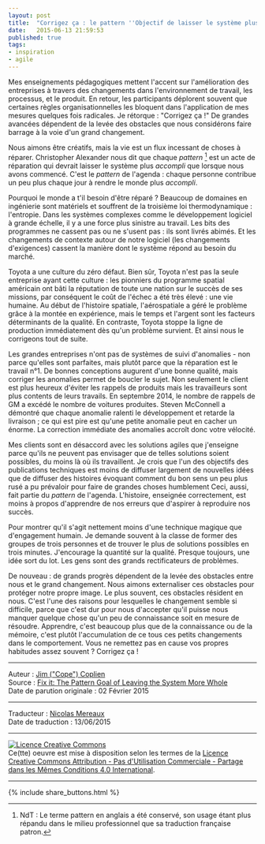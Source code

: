 ```yaml
---
layout: post
title:  "Corrigez ça : le pattern ''Objectif de laisser le système plus accompli''"
date:   2015-06-13 21:59:53
published: true
tags: 
- inspiration
- agile
---
```


Mes enseignements pédagogiques mettent l'accent sur l'amélioration des entreprises à travers des changements dans l'environnement de travail, les processus, et le produit. En retour, les participants déplorent souvent que certaines règles organisationnelles les bloquent dans l'application de mes mesures quelques fois radicales. Je rétorque : "Corrigez ça !"  De grandes avancées dépendent de la levée des obstacles que nous considérons faire barrage à la voie d'un grand changement.

Nous aimons être créatifs, mais la vie est un flux incessant de choses à réparer.
Christopher Alexander nous dit que chaque _pattern_ [^1] est un acte de réparation qui devrait laisser le système plus _accompli_ que lorsque nous avons commencé. C'est le _pattern_ de l'agenda : chaque personne contribue un peu plus chaque jour à rendre le monde plus _accompli_.

Pourquoi le monde a t'il besoin d'être réparé ? Beaucoup de domaines en ingénierie sont matériels et souffrent de la troisième loi thermodynamique : l'entropie. Dans les systèmes complexes comme le développement logiciel à grande échelle, il y a une force plus sinistre au travail. Les bits des programmes ne cassent pas ou ne s'usent pas : ils sont livrés abimés. Et les changements de contexte autour de notre logiciel (les changements d'exigences) cassent la manière dont le système répond au besoin du marché.

Toyota a une culture du zéro défaut. Bien sûr, Toyota n'est pas la seule entreprise ayant cette culture : les pionniers du programme spatial américain ont bâti la réputation de toute une nation sur le succès de ses missions, par conséquent le coût de l'échec a été très élevé : une vie humaine. Au début de l'histoire spatiale, l'aérospatiale a géré le problème grâce à la montée en expérience, mais le temps et l'argent sont les facteurs déterminants de la qualité. En contraste, Toyota stoppe la ligne de production immédiatement dès qu'un problème survient. Et ainsi nous le corrigeons tout de suite.

Les grandes entreprises n'ont pas de systèmes de suivi d'anomalies - non parce qu'elles sont parfaites, mais plutôt parce que la réparation est le travail n°1. De bonnes conceptions augurent d'une bonne qualité, mais corriger les anomalies permet de boucler le sujet. Non seulement le client est plus heureux d'éviter les rappels de produits mais les travailleurs sont plus contents de leurs travails. En septembre 2014, le nombre de rappels de GM a excédé le nombre de voitures produites. Steven McConnell a démontré que chaque anomalie ralenti le développement et retarde la livraison ; ce qui est pire est qu'une petite anomalie peut en cacher un énorme. La correction immédiate des anomalies accroît donc votre vélocité.

Mes clients sont en désaccord avec les solutions agiles que j'enseigne parce qu'ils ne peuvent pas envisager que de telles solutions soient possibles, du moins là où ils travaillent. Je crois que l'un des objectifs des publications techniques est moins de diffuser largement de nouvelles idées que de diffuser des histoires évoquant comment du bon sens un peu plus rusé a pu prévaloir pour faire de grandes choses humblement Ceci, aussi, fait partie du _pattern_ de l'agenda. L'histoire, enseignée correctement, est moins à propos d'apprendre de nos erreurs que d'aspirer à reproduire nos succès.

Pour montrer qu'il s'agit nettement moins d'une technique magique que d'engagement humain. Je demande souvent à la classe de former des groupes de trois personnes et de trouver le plus de solutions possibles en trois minutes. J'encourage la quantité sur la qualité. Presque toujours, une idée sort du lot. Les gens sont des grands rectificateurs de problèmes.

De nouveau : de grands progrès dépendent de la levée des obstacles entre nous et le grand changement. Nous aimons externaliser ces obstacles pour protéger notre propre image. Le plus souvent, ces obstacles résident en nous. C'est l'une des raisons pour lesquelles le changement semble si difficile, parce que c'est dur pour nous d'accepter qu'il puisse nous manquer quelque chose qu'un peu de connaissance soit en mesure de résoudre. Apprendre, c'est beaucoup plus que de la connaissance ou de la mémoire, c'est plutôt l'accumulation de ce tous ces petits changements dans le comportement. Vous ne remettez pas en cause vos propres habitudes assez souvent ? Corrigez ça !

[^1]: NdT : Le terme pattern en anglais a été conservé, son usage étant plus répandu dans le milieu professionnel que sa traduction française patron.

---
Auteur : [Jim ("Cope") Coplien](https://sites.google.com/a/gertrudandcope.com/www/jimcoplien)  
Source : [Fix it: The Pattern Goal of Leaving the System More Whole](http://www.computer.org/web/agile-careers/content?g=8504655&type=article&urlTitle=fix-it-the-pattern-goal-of-leaving-the-system-more-whole)  
Date de parution originale : 02 Février 2015  

---
Traducteur : [Nicolas Mereaux](http://www.les-traducteurs-agiles.org/traducteurs/)  
Date de traduction : 13/06/2015  

---

<a rel="license" href="http://creativecommons.org/licenses/by-nc-sa/4.0/"><img alt="Licence Creative Commons" style="border-width:0" src="http://i.creativecommons.org/l/by-nc-sa/4.0/88x31.png" /></a><br />Ce(tte) oeuvre est mise à disposition selon les termes de la <a rel="license" href="http://creativecommons.org/licenses/by-nc-sa/4.0/">Licence Creative Commons Attribution - Pas d'Utilisation Commerciale - Partage dans les Mêmes Conditions 4.0 International</a>.

---

{% include share_buttons.html %}
